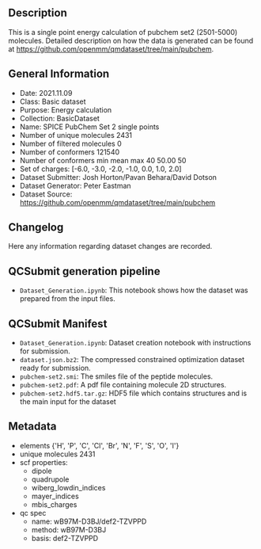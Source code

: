 ## Description

This is a single point energy calculation of pubchem set2 (2501-5000) molecules. Detailed description on how the data is generated can be found at https://github.com/openmm/qmdataset/tree/main/pubchem.

## General Information

 - Date: 2021.11.09
 - Class: Basic dataset 
 - Purpose: Energy calculation
 - Collection: BasicDataset
 - Name: SPICE PubChem Set 2 single points
 - Number of unique molecules        2431
 - Number of filtered molecules      0
 - Number of conformers              121540
 - Number of conformers min mean max 40  50.00 50
 - Set of charges: [-6.0, -3.0, -2.0, -1.0, 0.0, 1.0, 2.0]
 - Dataset Submitter: Josh Horton/Pavan Behara/David Dotson
 - Dataset Generator: Peter Eastman
 - Dataset Source: https://github.com/openmm/qmdataset/tree/main/pubchem

## Changelog

Here any information regarding dataset changes are recorded.

## QCSubmit generation pipeline

 - `Dataset_Generation.ipynb`: This notebook shows how the dataset was prepared from the input files. 
 
## QCSubmit Manifest

- `Dataset_Generation.ipynb`: Dataset creation notebook with instructions for submission.
- `dataset.json.bz2`: The compressed constrained optimization dataset ready for submission.
- `pubchem-set2.smi`: The smiles file of the peptide molecules.
- `pubchem-set2.pdf`: A pdf file containing molecule 2D structures.
- `pubchem-set2.hdf5.tar.gz`: HDF5 file which contains structures and is the main input for the dataset
 
## Metadata

- elements {'H', 'P', 'C', 'Cl', 'Br', 'N', 'F', 'S', 'O', 'I'}
- unique molecules 2431
- scf properties:
    - dipole
    - quadrupole
    - wiberg_lowdin_indices
    - mayer_indices
    - mbis_charges
- qc spec
    - name: wB97M-D3BJ/def2-TZVPPD
    - method: wB97M-D3BJ
    - basis: def2-TZVPPD
